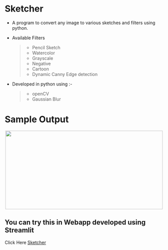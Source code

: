 # Sketcher

- A program to convert any image to various sketches and filters using python.

- Available Filters
  >- Pencil Sketch
  >- Watercolor
  >- Grayscale
  >- Negative
  >- Cartoon
  >- Dynamic Canny Edge detection

- Developed in python using :-

  >- openCV
  >- Gaussian Blur
  
  
# Sample Output

<p align="center">
  <img width="500" height="250" src="https://github.com/0EnIgma1/Sketcher/blob/main/collage.PNG">
</p>

## You can try this in Webapp developed using Streamlit

Click Here [Sketcher](https://0enigma1-sketcher-sketcher-xhbsx2.streamlit.app/)
